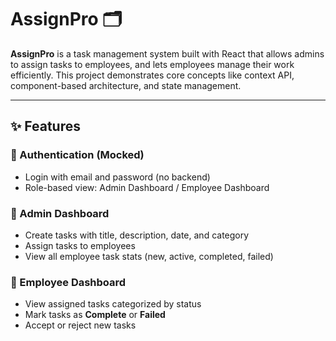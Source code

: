 # AssignPro 🗂️

**AssignPro** is a task management system built with React that allows admins to assign tasks to employees, and lets employees manage their work efficiently. This project demonstrates core concepts like context API, component-based architecture, and state management.

---

## ✨ Features

### 🔐 Authentication (Mocked)
- Login with email and password (no backend)
- Role-based view: Admin Dashboard / Employee Dashboard

### 👤 Admin Dashboard
- Create tasks with title, description, date, and category
- Assign tasks to employees
- View all employee task stats (new, active, completed, failed)

### 👷 Employee Dashboard
- View assigned tasks categorized by status
- Mark tasks as **Complete** or **Failed**
- Accept or reject new tasks


